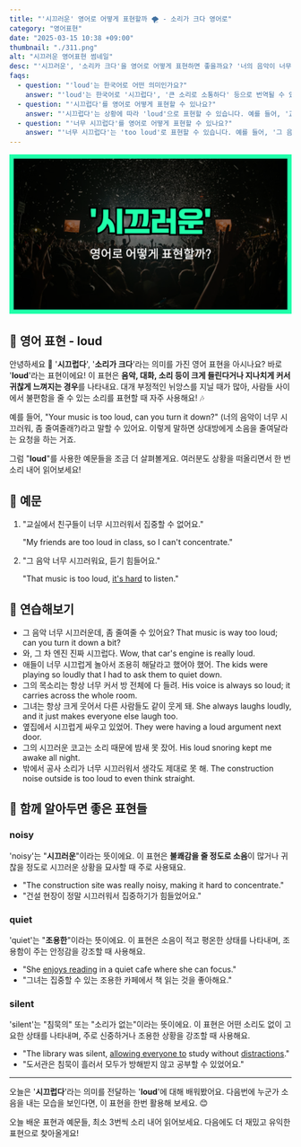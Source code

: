 ```yaml
---
title: "'시끄러운' 영어로 어떻게 표현할까 🌪️ - 소리가 크다 영어로"
category: "영어표현"
date: "2025-03-15 10:38 +09:00"
thumbnail: "./311.png"
alt: "시끄러운 영어표현 썸네일"
desc: "'시끄러운', '소리카 크다'을 영어로 어떻게 표현하면 좋을까요? '너의 음악이 너무 시끄러워, 좀 줄여줄래?'처럼 소음에 대해 이야기할 때 사용할 수 있는 표현을 배워봅시다. 다양한 예문을 통해서 연습하고 본인의 표현으로 만들어 보세요."
faqs:
  - question: "'loud'는 한국어로 어떤 의미인가요?"
    answer: "'loud'는 한국어로 '시끄럽다', '큰 소리로 소통하다' 등으로 번역될 수 있습니다. 일반적으로 불편함을 줄 수 있는 소리를 표현할 때 사용해요."
  - question: "'시끄럽다'를 영어로 어떻게 표현할 수 있나요?"
    answer: "'시끄럽다'는 상황에 따라 'loud'으로 표현할 수 있습니다. 예를 들어, '교실에서 친구들이 너무 시끄러워서 집중할 수 없어요.'는 'My friends are too loud in class, so I can't concentrate.'로 말할 수 있습니다."
  - question: "'너무 시끄럽다'를 영어로 어떻게 표현할 수 있나요?"
    answer: "'너무 시끄럽다'는 'too loud'로 표현할 수 있습니다. 예를 들어, '그 음악 너무 시끄러워요, 듣기 힘들어요.'는 'That music is too loud, it's hard to listen.'로 말할 수 있습니다."
---
```


![시끄러운 영어표현 썸네일](./311.png)

## 🌟 영어 표현 - loud

안녕하세요 👋 '**시끄럽다**', '**소리가 크다**'라는 의미를 가진 영어 표현을 아시나요? 바로 '**loud**'라는 표현이에요! 이 표현은 **음악, 대화, 소리 등이 크게 들린다거나 지나치게 커서 귀찮게 느껴지는 경우**를 나타내요. 대개 부정적인 뉘앙스를 지닐 때가 많아, 사람들 사이에서 불편함을 줄 수 있는 소리를 표현할 때 자주 사용해요! 🎶

예를 들어, "Your music is too loud, can you turn it down?" (너의 음악이 너무 시끄러워, 좀 줄여줄래?)라고 말할 수 있어요. 이렇게 말하면 상대방에게 소음을 줄여달라는 요청을 하는 거죠.

그럼 "**loud**"를 사용한 예문들을 조금 더 살펴볼게요. 여러분도 상황을 떠올리면서 한 번 소리 내어 읽어보세요!

## 📖 예문

1. "교실에서 친구들이 너무 시끄러워서 집중할 수 없어요."

   "My friends are too loud in class, so I can't concentrate."

2. "그 음악 너무 시끄러워요, 듣기 힘들어요."

   "That music is too loud, [it's hard](/blog/in-english/111.hard-to/) to listen."

## 💬 연습해보기

<ul data-interactive-list>
  <li data-interactive-item>
    <span data-toggler>그 음악 너무 시끄러운데, 좀 줄여줄 수 있어요?</span>
    <span data-answer>That music is way too loud; can you turn it down a bit?</span>
  </li>
  <li data-interactive-item>
    <span data-toggler>와, 그 차 엔진 진짜 시끄럽다.</span>
    <span data-answer>Wow, that car's engine is really loud.</span>
  </li>
  <li data-interactive-item>
    <span data-toggler>애들이 너무 시끄럽게 놀아서 조용히 해달라고 했어야 했어.</span>
    <span data-answer>The kids were playing so loudly that I had to ask them to quiet down.</span>
  </li>
  <li data-interactive-item>
    <span data-toggler>그의 목소리는 항상 너무 커서 방 전체에 다 들려.</span>
    <span data-answer>His voice is always so loud; it carries across the whole room.</span>
  </li>
  <li data-interactive-item>
    <span data-toggler>그녀는 항상 크게 웃어서 다른 사람들도 같이 웃게 돼.</span>
    <span data-answer>She always laughs loudly, and it just makes everyone else laugh too.</span>
  </li>
  <li data-interactive-item>
    <span data-toggler>옆집에서 시끄럽게 싸우고 있었어.</span>
    <span data-answer>They were having a loud argument next door.</span>
  </li>
  <li data-interactive-item>
    <span data-toggler>그의 시끄러운 코고는 소리 때문에 밤새 못 잤어.</span>
    <span data-answer>His loud snoring kept me awake all night.</span>
  </li>
  <li data-interactive-item>
    <span data-toggler>밖에서 공사 소리가 너무 시끄러워서 생각도 제대로 못 해.</span>
    <span data-answer>The construction noise outside is too loud to even think straight.</span>
  </li>
</ul>

## 🤝 함께 알아두면 좋은 표현들

### noisy

'noisy'는 "**시끄러운**"이라는 뜻이에요. 이 표현은 **불쾌감을 줄 정도로 소음**이 많거나 귀찮을 정도로 시끄러운 상황을 묘사할 때 주로 사용돼요.

- "The construction site was really noisy, making it hard to concentrate."
- "건설 현장이 정말 시끄러워서 집중하기가 힘들었어요."

### quiet

'quiet'는 "**조용한**"이라는 뜻이에요. 이 표현은 소음이 적고 평온한 상태를 나타내며, 조용함이 주는 안정감을 강조할 때 사용해요.

- "She [enjoys reading](/blog/in-english/128.enjoy-ing/) in a quiet cafe where she can focus."
- "그녀는 집중할 수 있는 조용한 카페에서 책 읽는 것을 좋아해요."

### silent

'silent'는 "침묵의" 또는 "소리가 없는"이라는 뜻이에요. 이 표현은 어떤 소리도 없이 고요한 상태를 나타내며, 주로 신중하거나 조용한 상황을 강조할 때 사용해요.

- "The library was silent, [allowing everyone to](/blog/in-english/027.allow-to-do/) study without [distractions](/blog/in-english/190.distraction/)."
- "도서관은 침묵이 흘러서 모두가 방해받지 않고 공부할 수 있었어요."

---

오늘은 '**시끄럽다**'라는 의미를 전달하는 '**loud**'에 대해 배워봤어요. 다음번에 누군가 소음을 내는 모습을 보인다면, 이 표현을 한번 활용해 보세요. 😊

오늘 배운 표현과 예문들, 최소 3번씩 소리 내어 읽어보세요. 다음에도 더 재밌고 유익한 표현으로 찾아올게요!
